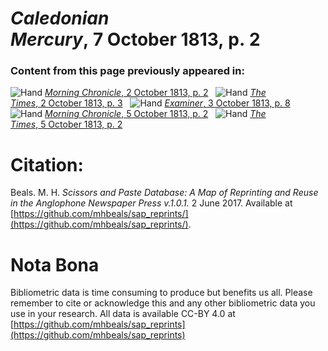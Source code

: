 # *Caledonian Mercury*, 7 October 1813, p. 2  
  
### Content from this page previously appeared in:  
![Hand](http://scissorsandpaste.net/wp-content/uploads/2017/06/smallhandpointer.png) [*Morning Chronicle*, 2 October 1813, p. 2](https://mhbeals.github.io/sap_html/Morning-Chronicle/Morning-Chronicle-2-October-1813-p-2)  
![Hand](http://scissorsandpaste.net/wp-content/uploads/2017/06/smallhandpointer.png) [*The Times*, 2 October 1813, p. 3](https://mhbeals.github.io/sap_html/The-Times/The-Times-2-October-1813-p-3)  
![Hand](http://scissorsandpaste.net/wp-content/uploads/2017/06/smallhandpointer.png) [*Examiner*, 3 October 1813, p. 8](https://mhbeals.github.io/sap_html/Examiner/Examiner-3-October-1813-p-8)  
![Hand](http://scissorsandpaste.net/wp-content/uploads/2017/06/smallhandpointer.png) [*Morning Chronicle*, 5 October 1813, p. 2](https://mhbeals.github.io/sap_html/Morning-Chronicle/Morning-Chronicle-5-October-1813-p-2)  
![Hand](http://scissorsandpaste.net/wp-content/uploads/2017/06/smallhandpointer.png) [*The Times*, 5 October 1813, p. 2](https://mhbeals.github.io/sap_html/The-Times/The-Times-5-October-1813-p-2)  


# Citation: 

Beals. M. H. *Scissors and Paste Database: A Map of Reprinting and Reuse in the Anglophone Newspaper Press v.1.0.1.* 2 June 2017. Available at [https://github.com/mhbeals/sap_reprints/](https://github.com/mhbeals/sap_reprints/). 

# Nota Bona

Bibliometric data is time consuming to produce but benefits us all. Please remember to cite or acknowledge this and any other bibliometric data you use in your research. All data is available CC-BY 4.0 at [https://github.com/mhbeals/sap_reprints](https://github.com/mhbeals/sap_reprints)